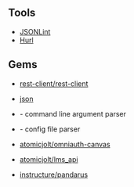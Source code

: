 
Tools
-----
* [JSONLint](https://jsonlint.com)
* [Hurl](https://hurl.it)

Gems
----
* [rest-client/rest-client](https://github.com/rest-client/rest-client)
* [json]()
* []() - command line argument parser
* []() - config file parser

* [atomicjolt/omniauth-canvas](https://github.com/atomicjolt/omniauth-canvas)
* [atomicjolt/lms_api](https://github.com/atomicjolt/lms_api)
* [instructure/pandarus](https://github.com/instructure/pandarus)
